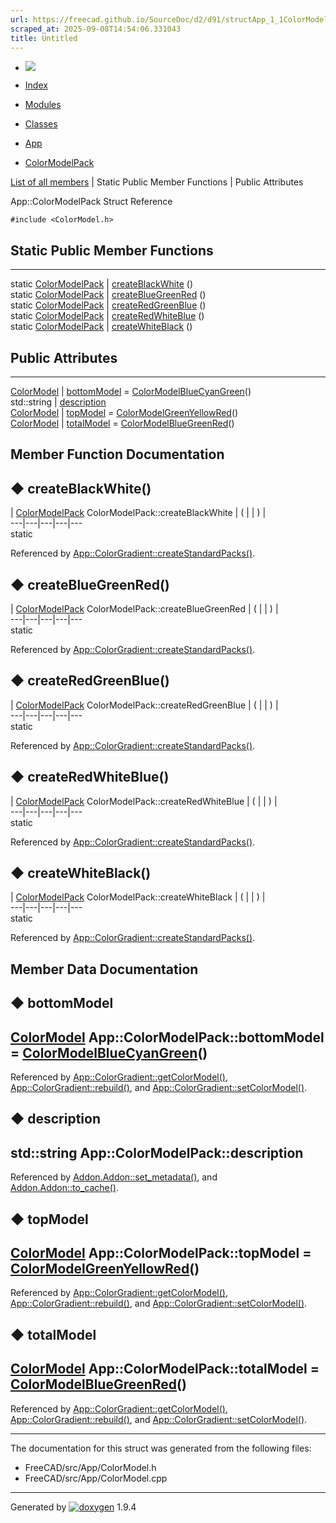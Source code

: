 ```yaml
---
url: https://freecad.github.io/SourceDoc/d2/d91/structApp_1_1ColorModelPack.html
scraped_at: 2025-09-08T14:54:06.331043
title: Untitled
---
```


  * [ ![](https://www.freecad.org/svg/logo-freecad.svg) ](https://freecadweb.org "FreeCAD")
  * [Index](../../index.html "Index")
  * [Modules](../../modules.html "Modules list")
  * [Classes](../../annotated.html "Annotated list")

  * [App](../../dd/dc2/namespaceApp.html)
  * [ColorModelPack](../../d2/d91/structApp_1_1ColorModelPack.html)

[List of all members](../../d9/d1a/structApp_1_1ColorModelPack-members.html) | Static Public Member Functions | Public Attributes

App::ColorModelPack Struct Reference

`#include <ColorModel.h>`

##  Static Public Member Functions  
  
---  
static [ColorModelPack](../../d2/d91/structApp_1_1ColorModelPack.html) | [createBlackWhite](../../d2/d91/structApp_1_1ColorModelPack.html#aa6c336e098cf85d09d368b02e8a873c8) ()  
static [ColorModelPack](../../d2/d91/structApp_1_1ColorModelPack.html) | [createBlueGreenRed](../../d2/d91/structApp_1_1ColorModelPack.html#a751de21f74df8a182f09ab36ccfcc660) ()  
static [ColorModelPack](../../d2/d91/structApp_1_1ColorModelPack.html) | [createRedGreenBlue](../../d2/d91/structApp_1_1ColorModelPack.html#a8459719674240c3f3380239bfaeec745) ()  
static [ColorModelPack](../../d2/d91/structApp_1_1ColorModelPack.html) | [createRedWhiteBlue](../../d2/d91/structApp_1_1ColorModelPack.html#a39660ef0ed8383622fabf3ab530fa97d) ()  
static [ColorModelPack](../../d2/d91/structApp_1_1ColorModelPack.html) | [createWhiteBlack](../../d2/d91/structApp_1_1ColorModelPack.html#aa53b5737c7769e404d21712ade79aa13) ()  
  
##  Public Attributes  
  
---  
[ColorModel](../../d4/d9e/classApp_1_1ColorModel.html) | [bottomModel](../../d2/d91/structApp_1_1ColorModelPack.html#a1164f89d8e9b9f1450b06d069799d74d) = [ColorModelBlueCyanGreen](../../d1/deb/classApp_1_1ColorModelBlueCyanGreen.html)()  
std::string | [description](../../d2/d91/structApp_1_1ColorModelPack.html#ac38ca50f3a1e22df47bd7fec540627b0)  
[ColorModel](../../d4/d9e/classApp_1_1ColorModel.html) | [topModel](../../d2/d91/structApp_1_1ColorModelPack.html#ac342004df7980cf827544f087e90be45) = [ColorModelGreenYellowRed](../../d2/dfc/classApp_1_1ColorModelGreenYellowRed.html)()  
[ColorModel](../../d4/d9e/classApp_1_1ColorModel.html) | [totalModel](../../d2/d91/structApp_1_1ColorModelPack.html#a947456dc7b944b0f44f904d56ec81ad5) = [ColorModelBlueGreenRed](../../d4/d4a/classApp_1_1ColorModelBlueGreenRed.html)()  
  
## Member Function Documentation

## ◆ createBlackWhite()

| [ColorModelPack](../../d2/d91/structApp_1_1ColorModelPack.html) ColorModelPack::createBlackWhite  | ( | | ) |   
---|---|---|---|---  
static  
  
Referenced by
[App::ColorGradient::createStandardPacks()](../../dc/df4/classApp_1_1ColorGradient.html#a03da7234b839faecab45d5f07eacdd08).

## ◆ createBlueGreenRed()

| [ColorModelPack](../../d2/d91/structApp_1_1ColorModelPack.html) ColorModelPack::createBlueGreenRed  | ( | | ) |   
---|---|---|---|---  
static  
  
Referenced by
[App::ColorGradient::createStandardPacks()](../../dc/df4/classApp_1_1ColorGradient.html#a03da7234b839faecab45d5f07eacdd08).

## ◆ createRedGreenBlue()

| [ColorModelPack](../../d2/d91/structApp_1_1ColorModelPack.html) ColorModelPack::createRedGreenBlue  | ( | | ) |   
---|---|---|---|---  
static  
  
Referenced by
[App::ColorGradient::createStandardPacks()](../../dc/df4/classApp_1_1ColorGradient.html#a03da7234b839faecab45d5f07eacdd08).

## ◆ createRedWhiteBlue()

| [ColorModelPack](../../d2/d91/structApp_1_1ColorModelPack.html) ColorModelPack::createRedWhiteBlue  | ( | | ) |   
---|---|---|---|---  
static  
  
Referenced by
[App::ColorGradient::createStandardPacks()](../../dc/df4/classApp_1_1ColorGradient.html#a03da7234b839faecab45d5f07eacdd08).

## ◆ createWhiteBlack()

| [ColorModelPack](../../d2/d91/structApp_1_1ColorModelPack.html) ColorModelPack::createWhiteBlack  | ( | | ) |   
---|---|---|---|---  
static  
  
Referenced by
[App::ColorGradient::createStandardPacks()](../../dc/df4/classApp_1_1ColorGradient.html#a03da7234b839faecab45d5f07eacdd08).

## Member Data Documentation

## ◆ bottomModel

[ColorModel](../../d4/d9e/classApp_1_1ColorModel.html)
App::ColorModelPack::bottomModel =
[ColorModelBlueCyanGreen](../../d1/deb/classApp_1_1ColorModelBlueCyanGreen.html)()  
---  
  
Referenced by
[App::ColorGradient::getColorModel()](../../dc/df4/classApp_1_1ColorGradient.html#abaceddeba5cb2334d719d79ef7bcbde1),
[App::ColorGradient::rebuild()](../../dc/df4/classApp_1_1ColorGradient.html#aa8647e21112a9fea341705f24fa77907),
and
[App::ColorGradient::setColorModel()](../../dc/df4/classApp_1_1ColorGradient.html#a4ef04c5e732031f0eb5446e4476dd58e).

## ◆ description

std::string App::ColorModelPack::description  
---  
  
Referenced by
[Addon.Addon::set_metadata()](../../d8/d91/classAddon_1_1Addon.html#a799523f4861c30f1516a59602d5b77cd),
and
[Addon.Addon::to_cache()](../../d8/d91/classAddon_1_1Addon.html#aba84dd320889a7cb37c99a8b8cdc87f5).

## ◆ topModel

[ColorModel](../../d4/d9e/classApp_1_1ColorModel.html)
App::ColorModelPack::topModel =
[ColorModelGreenYellowRed](../../d2/dfc/classApp_1_1ColorModelGreenYellowRed.html)()  
---  
  
Referenced by
[App::ColorGradient::getColorModel()](../../dc/df4/classApp_1_1ColorGradient.html#abaceddeba5cb2334d719d79ef7bcbde1),
[App::ColorGradient::rebuild()](../../dc/df4/classApp_1_1ColorGradient.html#aa8647e21112a9fea341705f24fa77907),
and
[App::ColorGradient::setColorModel()](../../dc/df4/classApp_1_1ColorGradient.html#a4ef04c5e732031f0eb5446e4476dd58e).

## ◆ totalModel

[ColorModel](../../d4/d9e/classApp_1_1ColorModel.html)
App::ColorModelPack::totalModel =
[ColorModelBlueGreenRed](../../d4/d4a/classApp_1_1ColorModelBlueGreenRed.html)()  
---  
  
Referenced by
[App::ColorGradient::getColorModel()](../../dc/df4/classApp_1_1ColorGradient.html#abaceddeba5cb2334d719d79ef7bcbde1),
[App::ColorGradient::rebuild()](../../dc/df4/classApp_1_1ColorGradient.html#aa8647e21112a9fea341705f24fa77907),
and
[App::ColorGradient::setColorModel()](../../dc/df4/classApp_1_1ColorGradient.html#a4ef04c5e732031f0eb5446e4476dd58e).

* * *

The documentation for this struct was generated from the following files:

  * FreeCAD/src/App/ColorModel.h
  * FreeCAD/src/App/ColorModel.cpp

* * *

Generated by
[![doxygen](../../doxygen.svg)](https://www.doxygen.org/index.html) 1.9.4

